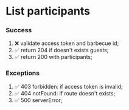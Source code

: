 # List participants

### Success

1. ❌ validate access token and barbecue id;
2. ✅ return 204 if doesn't exists guests;
3. ✅ return 200 with participants;

### Exceptions

1. ✅ 403 forbidden: if access token is invalid;
2. ✅ 404 notFound: if route doesn't exists;
3. ✅ 500 serverError;
